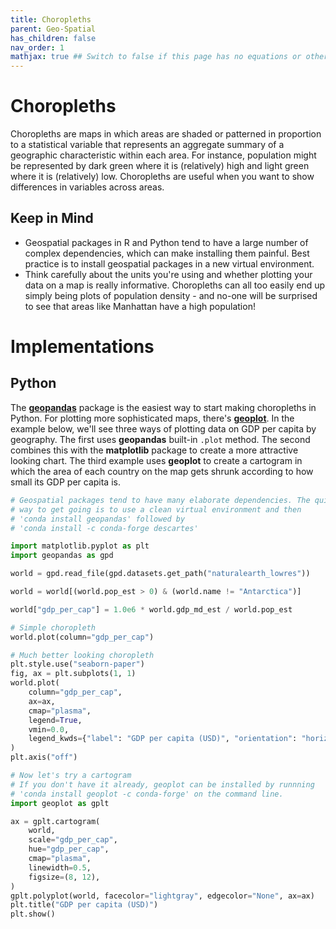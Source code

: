 ```yaml
---
title: Choropleths
parent: Geo-Spatial
has_children: false
nav_order: 1
mathjax: true ## Switch to false if this page has no equations or other math rendering.
---
```


# Choropleths

Choropleths are maps in which areas are shaded or patterned in proportion to a statistical variable that represents an aggregate summary of a geographic characteristic within each area. For instance, population might be represented by dark green where it is (relatively) high and light green where it is (relatively) low. Choropleths are useful when you want to show differences in variables across areas.

## Keep in Mind

- Geospatial packages in R and Python tend to have a large number of complex dependencies, which can make installing them painful. Best practice is to install geospatial packages in a new virtual environment.
- Think carefully about the units you're using and whether plotting your data on a map is really informative. Choropleths can all too easily end up simply being plots of population density - and no-one will be surprised to see that areas like Manhattan have a high population!

# Implementations

## Python

The [**geopandas**](https://geopandas.org/) package is the easiest way to start making choropleths in Python. For plotting more sophisticated maps, there's [**geoplot**](https://residentmario.github.io/geoplot/index.html). In the example below, we'll see three ways of plotting data on GDP per capita by geography. The first uses **geopandas** built-in `.plot` method. The second combines this with the **matplotlib** package to create a more attractive looking chart. The third example uses **geoplot** to create a cartogram in which the area of each country on the map gets shrunk according to how small its GDP per capita is.

```python
# Geospatial packages tend to have many elaborate dependencies. The quickest
# way to get going is to use a clean virtual environment and then
# 'conda install geopandas' followed by
# 'conda install -c conda-forge descartes'

import matplotlib.pyplot as plt
import geopandas as gpd

world = gpd.read_file(gpd.datasets.get_path("naturalearth_lowres"))

world = world[(world.pop_est > 0) & (world.name != "Antarctica")]

world["gdp_per_cap"] = 1.0e6 * world.gdp_md_est / world.pop_est

# Simple choropleth
world.plot(column="gdp_per_cap")

# Much better looking choropleth
plt.style.use("seaborn-paper")
fig, ax = plt.subplots(1, 1)
world.plot(
    column="gdp_per_cap",
    ax=ax,
    cmap="plasma",
    legend=True,
    vmin=0.0,
    legend_kwds={"label": "GDP per capita (USD)", "orientation": "horizontal"},
)
plt.axis("off")

# Now let's try a cartogram
# If you don't have it already, geoplot can be installed by runnning
# 'conda install geoplot -c conda-forge' on the command line.
import geoplot as gplt

ax = gplt.cartogram(
    world,
    scale="gdp_per_cap",
    hue="gdp_per_cap",
    cmap="plasma",
    linewidth=0.5,
    figsize=(8, 12),
)
gplt.polyplot(world, facecolor="lightgray", edgecolor="None", ax=ax)
plt.title("GDP per capita (USD)")
plt.show()

```

